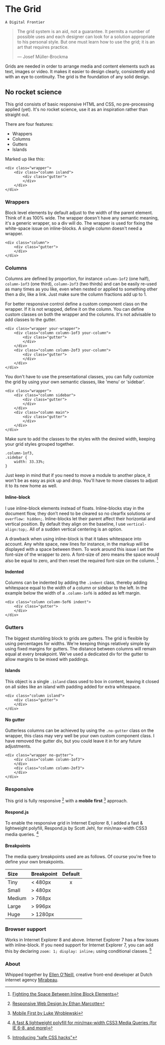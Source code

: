 # The Grid
`A Digital Frontier`

> The grid system is an aid, not a guarantee. It permits a number of possible uses and each designer can look for a solution appropriate to his personal style. But one must learn how to use the grid; it is an art that requires practice.
>
> — Josef Müller-Brockma

Grids are needed in order to arrange media and content elements such as text, images or video. It makes it easier to design clearly, consistently and with an eye to continuity. The grid is the foundation of any solid design.

## No rocket science
This grid consists of basic responsive HTML and CSS, no pre-processing applied (yet). It's no rocket science, use it as an inspiration rather than straight out.

There are four features:

- Wrappers
- Columns
- Gutters
- Islands

Marked up like this:

	<div class="wrapper">
		<div class="column island">
			<div class="gutter">
			</div>
		</div>
	</div>

### Wrappers
Block level elements by default adjust to the width of the parent element. Think of it as 100% wide. The wrapper doesn't have any semantic meaning, it's a generic wrapper, so a div will do. The wrapper is used for fixing the white-space issue on inline-blocks. A single column doesn't need a wrapper.

	<div class="column">
		<div class="gutter">
		</div>
	</div>

### Columns
Columns are defined by proportion, for instance `column-1of2` (one half), `column-1of3` (one third), `column-2of3` (two thirds) and can be easily re-used as many times as you like, even when nested or applied to something other then a div, like a link. Just make sure the column fractions add up to 1.

For better responsive control define a custom component class on the wrapper. If it is not wrapped, define it on the column. You can define custom classes on both the wrapper and the columns. It's not advisable to add classes to the gutter.

	<div class="wrapper your-wrapper">
		<div class="column column-1of3 your-column">
			<div class="gutter">
			</div>
		</div>
		<div class="column column-2of3 your-column">
			<div class="gutter">
			</div>
		</div>
	</div>	
	
You don't have to use the presentational classes, you can fully customize the grid by using your own semantic classes, like 'menu' or 'sidebar'.

	<div class="wrapper">
		<div class="column sidebar">
			<div class="gutter">
			</div>
		</div>
		<div class="column main">
			<div class="gutter">
			</div>
		</div>
	</div>

Make sure to add the classes to the styles with the desired width, keeping your grid styles grouped together.

	.column-1of3,
	.sidebar {
		width: 33.33%;
	}

Just keep in mind that if you need to move a module to another place, it won't be as easy as pick up and drop. You'll have to move classes to adjust it to its new home as well.

#### Inline-block
I use inline-block elements instead of floats. Inline-blocks stay in the document flow, they don’t need to be cleared so no clearfix solutions or `overflow: hidden;`. Inline-blocks let their parent affect their horizontal and vertical position. By default they align on the baseline, I use `vertical-align:top;`. All of a sudden vertical centering is an option.

A drawback when using inline-block is that it takes whitespace into account. Any white space, new lines for instance, in the markup will be displayed with a space between them. To work around this issue I set the font-size of the wrapper to zero. A font-size of zero means the space would also be equal to zero, and then reset the required font-size on the column. [^1]

[^1]: [Fighting the Space Between Inline Block Elements](http://css-tricks.com/fighting-the-space-between-inline-block-elements/)

#### Indented
Columns can be indented by adding the `.indent` class, thereby adding whitespace equal to the width of a column or sidebar to the left. In the example below the width of a `.column-1of6` is added as left margin.

	<div class="column column-5of6 indent">
		<div class="gutter">
		</div>
	</div>

### Gutters
The biggest stumbling block to grids are gutters. The grid is flexible by using percentages for widths. We're keeping things relatively simple by using fixed margins for gutters. The distance between columns will remain equal at every breakpoint. We've used a dedicated div for the gutter to allow margins to be mixed with paddings.

#### Islands
This object is a single `.island` class used to box in content, leaving it closed on all sides like an island with padding added for extra whitespace.

	<div class="column island">
		<div class="gutter">
		</div>
	</div>

#### No gutter
Gutterless columns can be achieved by using the `.no-gutter` class on the wrapper, this class may very well be your own custom component class. I have removed the gutter div, but you could leave it in for any future adjustments.

	<div class="wrapper no-gutter">
		<div class="column column-1of3">		
		</div>
		<div class="column column-2of3">
		</div>
	</div>

### Responsive
This grid is fully responsive [^2] with a __mobile first__ [^3] approach. 

[^2]: [Responsive Web Design by Ethan Marcotte](http://www.abookapart.com/products/responsive-web-design)  
[^3]: [Mobile First by Luke Wroblewski](http://www.abookapart.com/products/mobile-first)

#### Respond.js
To enable the responsive grid in Internet Explorer 8, I added a fast & lightweight polyfill, Respond.js by Scott Jehl, for min/max-width CSS3 media queries. [^4]

[^4]: [A fast & lightweight polyfill for min/max-width CSS3 Media Queries (for IE 6-8, and more)](https://github.com/scottjehl/Respond) 

#### Breakpoints
The media query breakpoints used are as follows. Of course you're free to define your own breakpoints.

Size   | Breakpoint | Default
:----- | :--------- | :-----:
Tiny   | < 480px    | x
Small  | > 480px    | 
Medium | > 768px    | 
Large  | > 996px    | 
Huge   | > 1280px   | 

### Browser support
Works in Internet Explorer 8 and above. Internet Explorer 7 has a few issues with inline-block. If you need support for Internet Explorer 7, you can add this by declar­ing `zoom: 1; display: inline;` using conditional classes. [^5]

[^5]: [Introducing “safe CSS hacks”](http://mathiasbynens.be/notes/safe-css-hacks)

### About
Whipped together by [Ellen O'Neill](http://twitter.com/eliun), creative front-end developer at Dutch internet agency [Mirabeau](http://www.mirabeau.nl).

